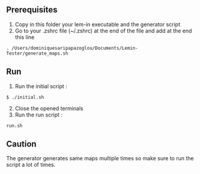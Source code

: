 ## Prerequisites
1. Copy in this folder your lem-in executable and the generator script
2. Go to your .zshrc file (~/.zshrc) at the end of the file and add at the end this line
```
. /Users/dominiquesaripapazoglou/Documents/Lemin-Tester/generate_maps.sh
```

## Run
1. Run the initial script :
```
$ ./initial.sh
```
2. Close the opened terminals
3. Run the run script :
```
run.sh
```

## Caution
The generator generates same maps multiple times so make sure to run the script a lot of times.